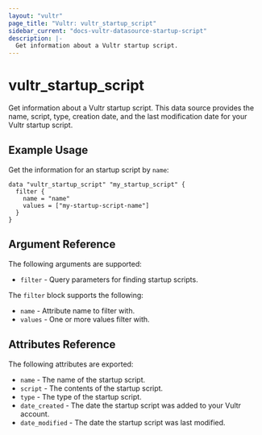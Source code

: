 ```yaml
---
layout: "vultr"
page_title: "Vultr: vultr_startup_script"
sidebar_current: "docs-vultr-datasource-startup-script"
description: |-
  Get information about a Vultr startup script.
---
```


# vultr_startup_script

Get information about a Vultr startup script. This data source provides the name, script, type, creation date, and the last modification date for your Vultr startup script.

## Example Usage

Get the information for an startup script by `name`:
```hcl
data "vultr_startup_script" "my_startup_script" {
  filter {
    name = "name"
    values = ["my-startup-script-name"]
  }
}
```

## Argument Reference

The following arguments are supported:

* `filter` - Query parameters for finding startup scripts.

The `filter` block supports the following:

* `name` - Attribute name to filter with.
* `values` - One or more values filter with.

## Attributes Reference

The following attributes are exported:

* `name` - The name of the startup script.
* `script` - The contents of the startup script.
* `type` - The type of the startup script.
* `date_created` - The date the startup script was added to your Vultr account.
* `date_modified` - The date the startup script was last modified.
